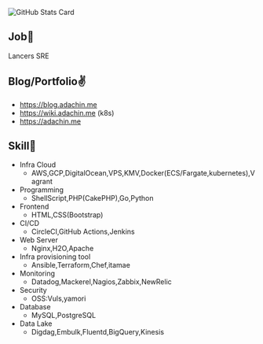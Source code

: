 ![GitHub Stats Card](https://github-readme-stats.vercel.app/api?username=RVIRUS0817&count_private=true&theme=radical)

## Job🏃

Lancers SRE

## Blog/Portfolio✌️
- https://blog.adachin.me
- https://wiki.adachin.me (k8s)
- https://adachin.me

## Skill📖

- Infra Cloud
  - AWS,GCP,DigitalOcean,VPS,KMV,Docker(ECS/Fargate,kubernetes),Vagrant
- Programming 
  - ShellScript,PHP(CakePHP),Go,Python
- Frontend
  - HTML,CSS(Bootstrap)
- CI/CD
  - CircleCI,GitHub Actions,Jenkins
- Web Server
  - Nginx,H2O,Apache
- Infra provisioning tool
  - Ansible,Terraform,Chef,itamae
- Monitoring
  - Datadog,Mackerel,Nagios,Zabbix,NewRelic
- Security
  - OSS:Vuls,yamori
- Database
  - MySQL,PostgreSQL
- Data Lake
  - Digdag,Embulk,Fluentd,BigQuery,Kinesis
